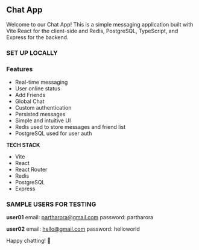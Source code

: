 ## Chat App

Welcome to our Chat App! This is a simple messaging application built with Vite React for the client-side and Redis, PostgreSQL, TypeScript, and Express for the backend.

### SET UP LOCALLY

### Features

- Real-time messaging
- User online status
- Add Friends
- Global Chat
- Custom authentication
- Persisted messages
- Simple and intuitive UI
- Redis used to store messages and friend list
- PostgreSQL used for user auth

**TECH STACK**

- Vite
- React
- React Router
- Redis
- PostgreSQL
- Express

### SAMPLE USERS FOR TESTING

**user01**
email: partharora@gmail.com
password: partharora

**user02**
email: hello@gmail.com
password: helloworld

Happy chatting! 🎉
